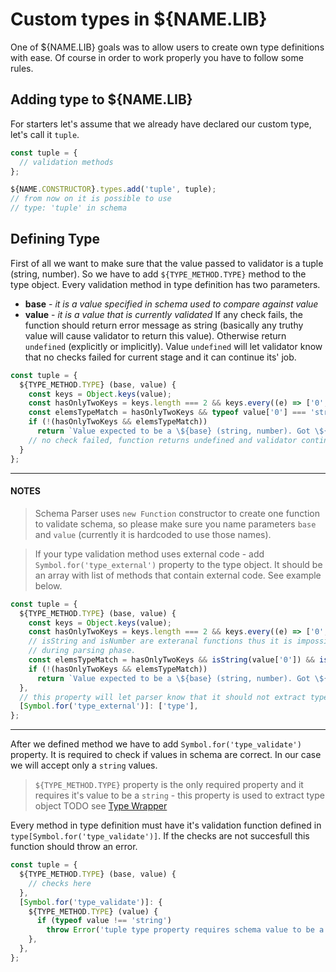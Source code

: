 # Custom types in ${NAME.LIB}
One of ${NAME.LIB} goals was to allow users to create own type definitions with ease. Of course in order to work properly you have to follow some rules.

## Adding type to ${NAME.LIB}
For starters let's assume that we already have declared our custom type, let's call it `tuple`.

```javascript
const tuple = {
  // validation methods
};

${NAME.CONSTRUCTOR}.types.add('tuple', tuple);
// from now on it is possible to use
// type: 'tuple' in schema
```

## Defining Type
First of all we want to make sure that the value passed to validator is a tuple (string, number).
So we have to add `${TYPE_METHOD.TYPE}` method to the type object.
Every validation method in type definition has two parameters.
  - **base** - *it is a value specified in schema used to compare against value*
  - **value** - *it is a value that is currently validated*
If any check fails, the function should return error message as string (basically any truthy value will cause validator to return this value). Otherwise return `undefined` (explicitly or implicitly).
Value `undefined` will let validator know that no checks failed for current stage and it can continue its' job.
```javascript
const tuple = {
  ${TYPE_METHOD.TYPE} (base, value) {
    const keys = Object.keys(value);
    const hasOnlyTwoKeys = keys.length === 2 && keys.every((e) => ['0', '1'].includes(e));
    const elemsTypeMatch = hasOnlyTwoKeys && typeof value['0'] === 'string' && typeof value['1'] === 'number';
    if (!(hasOnlyTwoKeys && elemsTypeMatch))
      return `Value expected to be a \${base} (string, number). Got \${JSON.stringify(value)}.`
    // no check failed, function returns undefined and validator continues its' job
  }
};
```
***
#### NOTES
> Schema Parser uses `new Function` constructor to create one function to validate schema, so please make sure you name parameters `base` and `value` (currently it is hardcoded to use those names).

> If your type validation method uses external code - add `Symbol.for('type_external')` property to the type object. It should be an array with list of methods that contain external code. See example below.
```javascript
const tuple = {
  ${TYPE_METHOD.TYPE} (base, value) {
    const keys = Object.keys(value);
    const hasOnlyTwoKeys = keys.length === 2 && keys.every((e) => ['0', '1'].includes(e));
    // isString and isNumber are exteranal functions thus it is impossible to use tuple.type method code
    // during parsing phase.
    const elemsTypeMatch = hasOnlyTwoKeys && isString(value['0']) && isNumber(value['1']);
    if (!(hasOnlyTwoKeys && elemsTypeMatch))
      return `Value expected to be a \${base} (string, number). Got \${JSON.stringify(value)}.`
  },
  // this property will let parser know that it should not extract type method code, instead it will invoke reference to this method in check function
  [Symbol.for('type_external')]: ['type'],
};
```
***
After we defined method we have to add `Symbol.for('type_validate')` property. It is required to check if values in schema are correct. In our case we will accept only a `string` values.
> `${TYPE_METHOD.TYPE}` property is the only required property and it requires it's value to be a `string` - this property is used to extract type object TODO see [Type Wrapper](${WIKI.TYPE_WRAPPER})

Every method in type definition must have it's validation function defined in `type[Symbol.for('type_validate')]`.
If the checks are not succesfull this function should throw an error.
```javascript
const tuple = {
  ${TYPE_METHOD.TYPE} (base, value) {
    // checks here
  },
  [Symbol.for('type_validate')]: {
    ${TYPE_METHOD.TYPE} (value) {
      if (typeof value !== 'string')
        throw Error('tuple type property requires schema value to be a string');
    },
  },
};
```

